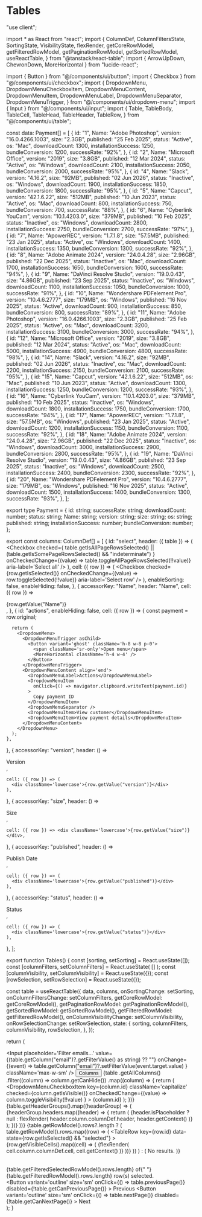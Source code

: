 # Tables

"use client";

import * as React from "react";
import {
  ColumnDef,
  ColumnFiltersState,
  SortingState,
  VisibilityState,
  flexRender,
  getCoreRowModel,
  getFilteredRowModel,
  getPaginationRowModel,
  getSortedRowModel,
  useReactTable,
} from "@tanstack/react-table";
import { ArrowUpDown, ChevronDown, MoreHorizontal } from "lucide-react";

import { Button } from "@/components/ui/button";
import { Checkbox } from "@/components/ui/checkbox";
import {
  DropdownMenu,
  DropdownMenuCheckboxItem,
  DropdownMenuContent,
  DropdownMenuItem,
  DropdownMenuLabel,
  DropdownMenuSeparator,
  DropdownMenuTrigger,
} from "@/components/ui/dropdown-menu";
import { Input } from "@/components/ui/input";
import {
  Table,
  TableBody,
  TableCell,
  TableHead,
  TableHeader,
  TableRow,
} from "@/components/ui/table";

const data: Payment[] = [
  {
    id: "1",
    Name: "Adobe Photoshop",
    version: "16.0.4266.1003",
    size: "2.3GB",
    published: "25 Feb 2025",
    status: "Active",
    os: "Mac",
    downloadCount: 1300,
    installationSuccess: 1250,
    bundleConversion: 1200,
    successRate: "92%",
  },
  {
    id: "2",
    Name: "Microsoft Office",
    version: "2019",
    size: "3.8GB",
    published: "12 Mar 2024",
    status: "Active",
    os: "Windows",
    downloadCount: 2100,
    installationSuccess: 2050,
    bundleConversion: 2000,
    successRate: "95%",
  },
  {
    id: "4",
    Name: "Slack",
    version: "4.16.2",
    size: "92MB",
    published: "02 Jun 2026",
    status: "Inactive",
    os: "Windows",
    downloadCount: 1900,
    installationSuccess: 1850,
    bundleConversion: 1800,
    successRate: "95%",
  },
  {
    id: "5",
    Name: "Capcut",
    version: "42.1.6.22",
    size: "512MB",
    published: "10 Jun 2023",
    status: "Active",
    os: "Mac",
    downloadCount: 800,
    installationSuccess: 750,
    bundleConversion: 700,
    successRate: "88%",
  },
  {
    id: "6",
    Name: "Cyberlink YouCam",
    version: "10.1.4203.0",
    size: "379MB",
    published: "10 Feb 2025",
    status: "Inactive",
    os: "Windows",
    downloadCount: 2800,
    installationSuccess: 2750,
    bundleConversion: 2700,
    successRate: "97%",
  },
  {
    id: "7",
    Name: "ApowerREC",
    version: "1.7.1.8",
    size: "57.5MB",
    published: "23 Jan 2025",
    status: "Active",
    os: "Windows",
    downloadCount: 1400,
    installationSuccess: 1350,
    bundleConversion: 1300,
    successRate: "92%",
  },
  {
    id: "8",
    Name: "Adobe Animate 2024",
    version: "24.0.4.28",
    size: "2.96GB",
    published: "22 Dec 2025",
    status: "Inactive",
    os: "Mac",
    downloadCount: 1700,
    installationSuccess: 1650,
    bundleConversion: 1600,
    successRate: "94%",
  },
  {
    id: "9",
    Name: "DaVinci Resolve Studio",
    version: "19.0.0.43",
    size: "4.86GB",
    published: "23 Sep 2025",
    status: "Inactive",
    os: "Windows",
    downloadCount: 1100,
    installationSuccess: 1050,
    bundleConversion: 1000,
    successRate: "91%",
  },
  {
    id: "10",
    Name: "Wondershare PDFelement Pro",
    version: "10.4.6.2777",
    size: "179MB",
    os: "Windows",
    published: "16 Nov 2025",
    status: "Active",
    downloadCount: 900,
    installationSuccess: 850,
    bundleConversion: 800,
    successRate: "89%",
  },
  {
    id: "11",
    Name: "Adobe Photoshop",
    version: "16.0.4266.1003",
    size: "2.3GB",
    published: "25 Feb 2025",
    status: "Active",
    os: "Mac",
    downloadCount: 3200,
    installationSuccess: 3100,
    bundleConversion: 3000,
    successRate: "94%",
  },
  {
    id: "12",
    Name: "Microsoft Office",
    version: "2019",
    size: "3.8GB",
    published: "12 Mar 2024",
    status: "Active",
    os: "Mac",
    downloadCount: 5000,
    installationSuccess: 4900,
    bundleConversion: 4800,
    successRate: "98%",
  },
  {
    id: "14",
    Name: "Slack",
    version: "4.16.2",
    size: "92MB",
    published: "02 Jun 2026",
    status: "Inactive",
    os: "Mac",
    downloadCount: 2200,
    installationSuccess: 2150,
    bundleConversion: 2100,
    successRate: "95%",
  },
  {
    id: "15",
    Name: "Capcut",
    version: "42.1.6.22",
    size: "512MB",
    os: "Mac",
    published: "10 Jun 2023",
    status: "Active",
    downloadCount: 1300,
    installationSuccess: 1250,
    bundleConversion: 1200,
    successRate: "93%",
  },
  {
    id: "16",
    Name: "Cyberlink YouCam",
    version: "10.1.4203.0",
    size: "379MB",
    published: "10 Feb 2025",
    status: "Inactive",
    os: "Windows",
    downloadCount: 1800,
    installationSuccess: 1750,
    bundleConversion: 1700,
    successRate: "94%",
  },
  {
    id: "17",
    Name: "ApowerREC",
    version: "1.7.1.8",
    size: "57.5MB",
    os: "Windows",
    published: "23 Jan 2025",
    status: "Active",
    downloadCount: 1200,
    installationSuccess: 1150,
    bundleConversion: 1100,
    successRate: "92%",
  },
  {
    id: "18",
    Name: "Adobe Animate 2024",
    version: "24.0.4.28",
    size: "2.96GB",
    published: "22 Dec 2025",
    status: "Inactive",
    os: "Windows",
    downloadCount: 3000,
    installationSuccess: 2900,
    bundleConversion: 2800,
    successRate: "95%",
  },
  {
    id: "19",
    Name: "DaVinci Resolve Studio",
    version: "19.0.0.43",
    size: "4.86GB",
    published: "23 Sep 2025",
    status: "Inactive",
    os: "Windows",
    downloadCount: 2500,
    installationSuccess: 2400,
    bundleConversion: 2300,
    successRate: "92%",
  },
  {
    id: "20",
    Name: "Wondershare PDFelement Pro",
    version: "10.4.6.2777",
    size: "179MB",
    os: "Windows",
    published: "16 Nov 2025",
    status: "Active",
    downloadCount: 1500,
    installationSuccess: 1400,
    bundleConversion: 1300,
    successRate: "93%",
  },
];

export type Payment = {
  id: string;
  successRate: string;
  downloadCount: number;
  status: string;
  Name: string;
  version: string;
  size: string;
  os: string;
  published: string;
  installationSuccess: number;
  bundleConversion: number;
};

export const columns: ColumnDef<Payment>[] = [
  {
    id: "select",
    header: ({ table }) => (
      <Checkbox
        checked={
          table.getIsAllPageRowsSelected() ||
          (table.getIsSomePageRowsSelected() && "indeterminate")
        }
        onCheckedChange={(value) => table.toggleAllPageRowsSelected(!!value)}
        aria-label='Select all'
      />
    ),
    cell: ({ row }) => (
      <Checkbox
        checked={row.getIsSelected()}
        onCheckedChange={(value) => row.toggleSelected(!!value)}
        aria-label='Select row'
      />
    ),
    enableSorting: false,
    enableHiding: false,
  },
  {
    accessorKey: "Name",
    header: "Name",
    cell: ({ row }) => <div className='capitalize'>{row.getValue("Name")}</div>,
  },
  {
    id: "actions",
    enableHiding: false,
    cell: ({ row }) => {
      const payment = row.original;

      return (
        <DropdownMenu>
          <DropdownMenuTrigger asChild>
            <Button variant='ghost' className='h-8 w-8 p-0'>
              <span className='sr-only'>Open menu</span>
              <MoreHorizontal className='h-4 w-4' />
            </Button>
          </DropdownMenuTrigger>
          <DropdownMenuContent align='end'>
            <DropdownMenuLabel>Actions</DropdownMenuLabel>
            <DropdownMenuItem
              onClick={() => navigator.clipboard.writeText(payment.id)}
            >
              Copy payment ID
            </DropdownMenuItem>
            <DropdownMenuSeparator />
            <DropdownMenuItem>View customer</DropdownMenuItem>
            <DropdownMenuItem>View payment details</DropdownMenuItem>
          </DropdownMenuContent>
        </DropdownMenu>
      );
    },
  },
  {
    accessorKey: "version",
    header: () => <div>Version</div>,

    cell: ({ row }) => (
      <div className='lowercase'>{row.getValue("version")}</div>
    ),
  },
  {
    accessorKey: "size",
    header: () => <div>Size</div>,

    cell: ({ row }) => <div className='lowercase'>{row.getValue("size")}</div>,
  },
  {
    accessorKey: "published",
    header: () => <div>Publish Date</div>,

    cell: ({ row }) => (
      <div className='lowercase'>{row.getValue("published")}</div>
    ),
  },
  {
    accessorKey: "status",
    header: () => <div>Status</div>,

    cell: ({ row }) => (
      <div className='lowercase'>{row.getValue("status")}</div>
    ),
  },
];

export function Tables() {
  const [sorting, setSorting] = React.useState<SortingState>([]);
  const [columnFilters, setColumnFilters] = React.useState<ColumnFiltersState>(
    []
  );
  const [columnVisibility, setColumnVisibility] =
    React.useState<VisibilityState>({});
  const [rowSelection, setRowSelection] = React.useState({});

  const table = useReactTable({
    data,
    columns,
    onSortingChange: setSorting,
    onColumnFiltersChange: setColumnFilters,
    getCoreRowModel: getCoreRowModel(),
    getPaginationRowModel: getPaginationRowModel(),
    getSortedRowModel: getSortedRowModel(),
    getFilteredRowModel: getFilteredRowModel(),
    onColumnVisibilityChange: setColumnVisibility,
    onRowSelectionChange: setRowSelection,
    state: {
      sorting,
      columnFilters,
      columnVisibility,
      rowSelection,
    },
  });

  return (
    <div className='w-full'>
      <div className='flex items-center py-4'>
        <Input
          placeholder='Filter emails...'
          value={(table.getColumn("email")?.getFilterValue() as string) ?? ""}
          onChange={(event) =>
            table.getColumn("email")?.setFilterValue(event.target.value)
          }
          className='max-w-sm'
        />
        <DropdownMenu>
          <DropdownMenuTrigger asChild>
            <Button variant='outline' className='ml-auto'>
              Columns <ChevronDown className='ml-2 h-4 w-4' />
            </Button>
          </DropdownMenuTrigger>
          <DropdownMenuContent align='end'>
            {table
              .getAllColumns()
              .filter((column) => column.getCanHide())
              .map((column) => {
                return (
                  <DropdownMenuCheckboxItem
                    key={column.id}
                    className='capitalize'
                    checked={column.getIsVisible()}
                    onCheckedChange={(value) =>
                      column.toggleVisibility(!!value)
                    }
                  >
                    {column.id}
                  </DropdownMenuCheckboxItem>
                );
              })}
          </DropdownMenuContent>
        </DropdownMenu>
      </div>
      <div className='rounded-md border'>
        <Table>
          <TableHeader>
            {table.getHeaderGroups().map((headerGroup) => (
              <TableRow key={headerGroup.id}>
                {headerGroup.headers.map((header) => {
                  return (
                    <TableHead key={header.id}>
                      {header.isPlaceholder
                        ? null
                        : flexRender(
                            header.column.columnDef.header,
                            header.getContext()
                          )}
                    </TableHead>
                  );
                })}
              </TableRow>
            ))}
          </TableHeader>
          <TableBody>
            {table.getRowModel().rows?.length ? (
              table.getRowModel().rows.map((row) => (
                <TableRow
                  key={row.id}
                  data-state={row.getIsSelected() && "selected"}
                >
                  {row.getVisibleCells().map((cell) => (
                    <TableCell key={cell.id}>
                      {flexRender(
                        cell.column.columnDef.cell,
                        cell.getContext()
                      )}
                    </TableCell>
                  ))}
                </TableRow>
              ))
            ) : (
              <TableRow>
                <TableCell
                  colSpan={columns.length}
                  className='h-24 text-center'
                >
                  No results.
                </TableCell>
              </TableRow>
            )}
          </TableBody>
        </Table>
      </div>
      <div className='flex items-center justify-end space-x-2 py-4'>
        <div className='flex-1 text-sm text-muted-foreground'>
          {table.getFilteredSelectedRowModel().rows.length} of{" "}
          {table.getFilteredRowModel().rows.length} row(s) selected.
        </div>
        <div className='space-x-2'>
          <Button
            variant='outline'
            size='sm'
            onClick={() => table.previousPage()}
            disabled={!table.getCanPreviousPage()}
          >
            Previous
          </Button>
          <Button
            variant='outline'
            size='sm'
            onClick={() => table.nextPage()}
            disabled={!table.getCanNextPage()}
          >
            Next
          </Button>
        </div>
      </div>
    </div>
  );
}
